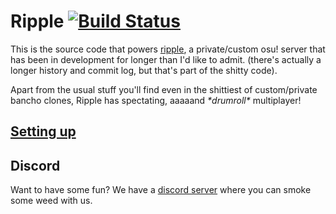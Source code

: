 # Ripple [![Build Status](https://travis-ci.org/marcostudios/ripple.svg?branch=master)](https://travis-ci.org/marcostudios/ripple)

This is the source code that powers [ripple](http://ripple.moe), a private/custom osu! server that has been in development for longer than I'd like to admit. (there's actually a longer history and commit log, but that's part of the shitty code).

Apart from the usual stuff you'll find even in the shittiest of custom/private bancho clones, Ripple has spectating, aaaaand _\*drumroll\*_ multiplayer!

## [Setting up](https://github.com/osuripple/ripple/wiki/How-to-setup-ripple)

## Discord

Want to have some fun? We have a [discord server](https://discord.gg/0rJcZruIsA7nTmtA) where you can smoke some weed with us.
